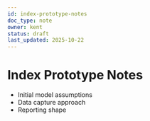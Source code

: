 ```yaml
---
id: index-prototype-notes
doc_type: note
owner: kent
status: draft
last_updated: 2025-10-22
---
```


# Index Prototype Notes

- Initial model assumptions
- Data capture approach
- Reporting shape
